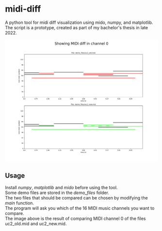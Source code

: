# midi-diff
A python tool for midi diff visualization using mido, numpy, and matplotlib.  
The script is a prototype, created as part of my bachelor's thesis in late 2022.

![output image](https://github.com/shmax13/midi-diff/raw/master/demo_files/uc2.png "output image")




## Usage
Install *numpy*, *matplotlib* and *mido* before using the tool.  
Some demo files are stored in the *demo_files* folder.  
The two files that should be compared can be chosen by modifying the *main* function.  
The program will ask you which of the 16 MIDI music channels you want to compare.  
The image above is the result of comparing MIDI channel 0 of the files uc2_old.mid and uc2_new.mid.
